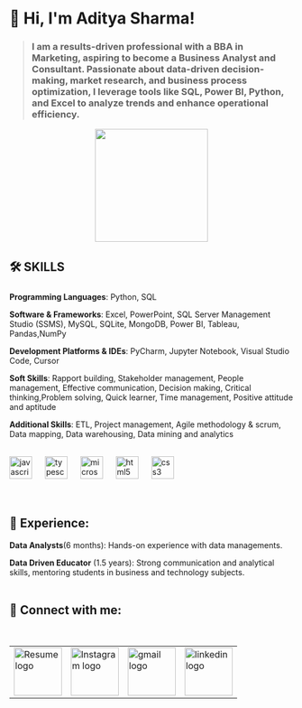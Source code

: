 # 👋 Hi, I'm Aditya Sharma!

>**<h3>I am a results-driven professional with a BBA in Marketing, aspiring to become a Business Analyst and Consultant. Passionate about data-driven decision-making, market research, and business process optimization, I leverage tools like SQL, Power BI, Python, and Excel to analyze trends and enhance operational efficiency.</h3>**
<p align="center">
<img height="200" src="https://cdn.dribbble.com/users/8619169/screenshots/16116886/media/a63d64bcccad878cb9dfdb9a9f6b6416.gif"  />
</p>

###

## 🛠️ SKILLS  

<p style="font-size: 24px;">
  
**Programming Languages**: Python, SQL 

**Software & Frameworks**: Excel, PowerPoint, SQL Server Management Studio (SSMS), MySQL, SQLite, MongoDB, Power BI, Tableau, Pandas,NumPy 

**Development Platforms & IDEs**:  PyCharm, Jupyter Notebook, Visual Studio Code, Cursor 

**Soft Skills**: Rapport building, Stakeholder management, People management, Effective communication, Decision making, Critical thinking,Problem solving, Quick learner, Time management, Positive attitude and aptitude 

**Additional Skills**: ETL, Project management, Agile methodology & scrum, Data mapping, Data warehousing, Data mining and analytics 
<br><br>
</p>

<div align="left">
  <img src="https://upload.wikimedia.org/wikipedia/commons/8/87/Sql_data_base_with_logo.png" height="40" alt="javascript logo"  />
  <img width="15" />
  <img src="https://upload.wikimedia.org/wikipedia/commons/c/c3/Python-logo-notext.svg" height="40" alt="typescript logo"  />
  <img width="15" />
  <img src="https://github.com/user-attachments/assets/3ee30f93-8f31-4056-865b-506725bcc546" height="40" alt="microsoft_office_excel"  />
  <img width="15" />
  <img src="https://th.bing.com/th?id=OSK.a7177a97eea720a74a2020d18260a6a0&w=46&h=46&c=11&rs=1&qlt=80&o=6&dpr=1.3&pid=SANGAM" height="40" alt="html5 logo"  />
  <img width="15" />
  <img src="https://upload.wikimedia.org/wikipedia/commons/4/4b/Tableau_Logo.png" height="40" alt="css3 logo"  />
  <img width="15" />
 
</div>
<br><br>

## 💼 Experience:

**Data Analysts**(6 months): Hands-on experience with data managements.

**Data Driven Educator** (1.5 years): Strong communication and analytical skills, mentoring students in business and technology subjects.
<br><br>

###

## 🔗 Connect with me:

<div align = "Center">
  <table>
  <tr>
 <td><a href="https://github.com/Admin0149/Admin0149/blob/main/My%20Resume.pdf" target="_blank">
   <img src="https://github.com/user-attachments/assets/bcd18df5-bed3-41a9-b0ba-e6bc9ac456c3" height="85" alt="Resume logo"  />
</a></td>&nbsp;&nbsp;

 <td><a href="https://www.instagram.com/theadmin2621/" target="_blank">
   <img src="https://github.com/user-attachments/assets/c2e68357-ea95-4f2f-aab5-873148e64216" height="85" alt="Instagram logo" />
</a></td>&nbsp;&nbsp;


   <td><a href="mailto:adityami149@gmail.com" target="_blank">
   <img src="https://github.com/user-attachments/assets/0c8e2fdd-f95f-4801-b57a-bdfdef09a4c8" height="85" alt="gmail logo" />
</a></td>&nbsp;&nbsp;


 <td><a href="https://www.linkedin.com/in/aditya-sharma-429414278/" target="_blank">
   <img src="https://github.com/user-attachments/assets/9fd2f5d3-5103-4463-8289-266e480c705e" height="85" alt="linkedin logo"  />
</a></td>&nbsp;&nbsp;
 </tr>
</table>

</div>

